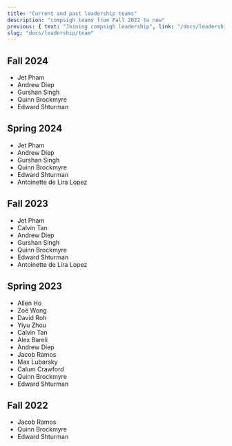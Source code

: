 ```yaml
---
title: "Current and past leadership teams"
description: "compsigh teams from Fall 2022 to now"
previous: { text: "Joining compsigh leadership", link: "/docs/leadership/joining" }
slug: "docs/leadership/team"
---
```


## Fall 2024

- Jet Pham
- Andrew Diep
- Gurshan Singh
- Quinn Brockmyre
- Edward Shturman

## Spring 2024

- Jet Pham
- Andrew Diep
- Gurshan Singh
- Quinn Brockmyre
- Edward Shturman
- Antoinette de Lira Lopez

## Fall 2023

- Jet Pham
- Calvin Tan
- Andrew Diep
- Gurshan Singh
- Quinn Brockmyre
- Edward Shturman
- Antoinette de Lira Lopez

## Spring 2023

- Allen Ho
- Zoë Wong
- David Roh
- Yiyu Zhou
- Calvin Tan
- Alex Bareli
- Andrew Diep
- Jacob Ramos
- Max Lubarsky
- Calum Crawford
- Quinn Brockmyre
- Edward Shturman

## Fall 2022

- Jacob Ramos
- Quinn Brockmyre
- Edward Shturman
